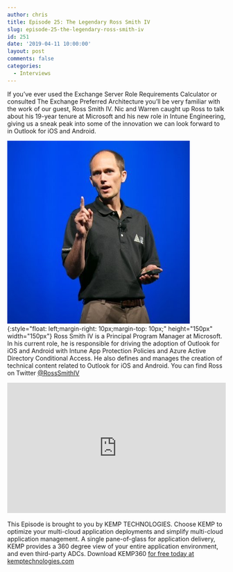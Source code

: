 ```yaml
---
author: chris
title: Episode 25: The Legendary Ross Smith IV
slug: episode-25-the-legendary-ross-smith-iv
id: 251
date: '2019-04-11 10:00:00'
layout: post
comments: false
categories:
  - Interviews
---
```


If you’ve ever used the Exchange Server Role Requirements Calculator or consulted The Exchange Preferred Architecture you’ll be very familiar with the work of our guest, Ross Smith IV. Nic and Warren caught up Ross to talk about his 19-year tenure at Microsoft and his new role in Intune Engineering, giving us a sneak peak into some of the innovation we can look forward to in Outlook for iOS and Android.

![Ross](/images/uploads/2019/04/ross.jpg){:style="float: left;margin-right: 10px;margin-top: 10px;" height="150px" width="150px"} Ross Smith IV is a Principal Program Manager at Microsoft. In his current role, he is responsible for driving the adoption of Outlook for iOS and Android with Intune App Protection Policies and Azure Active Directory Conditional Access. He also defines and manages the creation of technical content related to Outlook for iOS and Android. You can find Ross on Twitter [@RossSmithIV](https://twitter.com/RossSmithIV)

<p><iframe width="100%" height="300" scrolling="no" frameborder="no" allow="autoplay" src="https://w.soundcloud.com/player/?url=https%3A//api.soundcloud.com/tracks/604508796&color=%23ff5500&auto_play=false&hide_related=false&show_comments=true&show_user=true&show_reposts=false&show_teaser=true&visual=true"></iframe></p>

This Episode is brought to you by KEMP TECHNOLOGIES. Choose KEMP to optimize your multi-cloud application deployments and simplify multi-cloud application management. A single pane-of-glass for application delivery, KEMP provides a 360 degree view of your entire application environment, and even third-party ADCs. Download KEMP360 [for free today at kemptechnologies.com](https://kempte.ch/2MYXjew)
